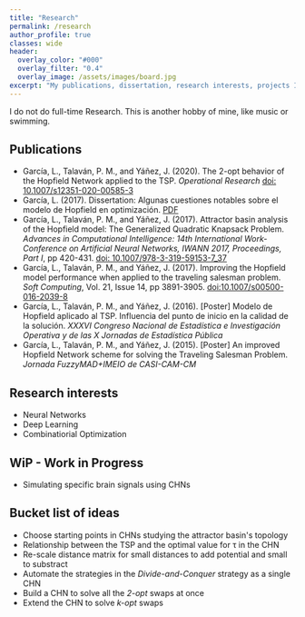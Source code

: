 ```yaml
---
title: "Research"
permalink: /research
author_profile: true
classes: wide
header:
  overlay_color: "#000"
  overlay_filter: "0.4"
  overlay_image: /assets/images/board.jpg
excerpt: "My publications, dissertation, research interests, projects I am working on and _further to be developed_ ideas"
---
```


I do not do full-time Research. This is another hobby of mine, like music or swimming.

## Publications
* García, L., Talaván, P. M., and Yáñez, J. (2020). The 2-opt behavior of the Hopfield Network applied to the TSP. _Operational Research_ [doi: 10.1007/s12351-020-00585-3](https://bit.ly/3vSq3gJ)
* García, L. (2017). Dissertation: Algunas cuestiones notables sobre el modelo de Hopfield en optimización. [PDF](https://bit.ly/3dhz6zx)
* García, L., Talaván, P. M., and Yáñez, J. (2017). Attractor basin analysis of the Hopfield model: The Generalized Quadratic Knapsack Problem. _Advances in Computational Intelligence: 14th International Work-Conference on Artificial Neural Networks, IWANN 2017, Proceedings, Part I_, pp 420-431. [doi: 10.1007/978-3-319-59153-7\_37](https://bit.ly/3f9yY7J)
* García, L., Talaván, P. M., and Yáñez, J. (2017). Improving the Hopfield model performance when applied to the traveling salesman problem. _Soft Computing_, Vol. 21, Issue 14, pp 3891-3905. [doi:10.1007/s00500-016-2039-8](https://bit.ly/31dhbUP)
* García, L., Talaván, P. M., and Yáñez, J. (2016). [Poster] Modelo de Hopfield aplicado al TSP. Influencia del punto de inicio en la calidad de la solución. _XXXVI Congreso Nacional de Estadística e Investigación Operativa y de las X Jornadas de Estadística Pública_
* García, L., Talaván, P. M., and Yáñez, J. (2015). [Poster] An improved Hopfield Network scheme for solving the Traveling Salesman Problem. _Jornada FuzzyMAD+IMEIO de CASI-CAM-CM_

## Research interests
* Neural Networks
* Deep Learning
* Combinatiorial Optimization

## WiP - Work in Progress
* Simulating specific brain signals using CHNs

## Bucket list of ideas
* Choose starting points in CHNs studying the attractor basin's topology
* Relationship between the TSP and the optimal value for τ in the CHN
* Re-scale distance matrix for small distances to add potential and small to substract
* Automate the strategies in the _Divide-and-Conquer_ strategy as a single CHN
* Build a CHN to solve all the _2-opt_ swaps at once
* Extend the CHN to solve _k-opt_ swaps